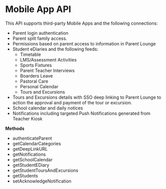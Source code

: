 # Mobile App API

This API supports third-party Mobile Apps and the following connections:
 
-    Parent login authentication
-    Parent split family access.
-    Permissions based on parent access to information in Parent Lounge
-    Student eDiaries and the following feeds:
     -    Timetable
     -    LMS/Assessment Activities
     -    Sports Fixtures
     -    Parent Teacher Interviews
     -    Boarders Leave
     -    Pastoral Care
     -    Personal Calendar
     -    Tours and Excursions
-    Tours and Excursions details with SSO deep linking to Parent Lounge to action the approval and payment of the tour or excursion.
-    School calendar and daily notices
-    Notifications including targeted Push Notifications generated from Teacher Kiosk

**Methods**

  * authenticateParent
  * getCalendarCategories
  * getDeepLinkURL
  * getNotifications
  * getSchoolCalendar
  * getStudentEDiary
  * getStudentToursAndExcursions
  * getStudents
  * setAcknowledgeNotification
